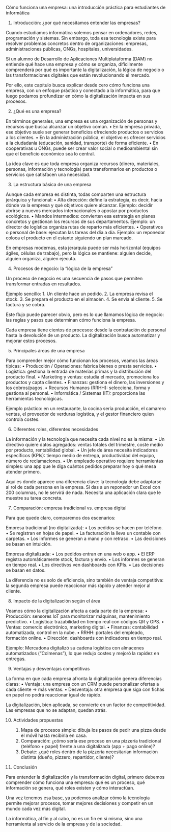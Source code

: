 Cómo funciona una empresa: una introducción práctica para estudiantes de informática

1. Introducción: ¿por qué necesitamos entender las empresas?

Cuando estudiamos informática solemos pensar en ordenadores, redes, programación y sistemas. Sin embargo, toda esa tecnología existe para resolver problemas concretos dentro de organizaciones: empresas, administraciones públicas, ONGs, hospitales, universidades.

Si un alumno de Desarrollo de Aplicaciones Multiplataforma (DAM) no entiende qué hace una empresa y cómo se organiza, difícilmente comprenderá por qué es importante la digitalización, la lógica de negocio o las transformaciones digitales que están revolucionando el mercado.

Por ello, este capítulo busca explicar desde cero cómo funciona una empresa, con un enfoque práctico y conectado a la informática, para que luego podamos profundizar en cómo la digitalización impacta en sus procesos.



2. ¿Qué es una empresa?

En términos generales, una empresa es una organización de personas y recursos que busca alcanzar un objetivo común.
	•	En la empresa privada, ese objetivo suele ser generar beneficios ofreciendo productos o servicios a los clientes.
	•	En la administración pública, el objetivo es ofrecer servicios a la ciudadanía (educación, sanidad, transporte) de forma eficiente.
	•	En cooperativas u ONGs, puede ser crear valor social o medioambiental sin que el beneficio económico sea lo central.

La idea clave es que toda empresa organiza recursos (dinero, materiales, personas, información y tecnología) para transformarlos en productos o servicios que satisfacen una necesidad.



3. La estructura básica de una empresa

Aunque cada empresa es distinta, todas comparten una estructura jerárquica y funcional:
	•	Alta dirección: define la estrategia, es decir, hacia dónde va la empresa y qué objetivos quiere alcanzar.
Ejemplo: decidir abrirse a nuevos mercados internacionales o apostar por productos ecológicos.
	•	Mandos intermedios: convierten esa estrategia en planes concretos y gestionan los recursos de sus departamentos.
Ejemplo: un director de logística organiza rutas de reparto más eficientes.
	•	Operativos o personal de base: ejecutan las tareas del día a día.
Ejemplo: un reponedor coloca el producto en el estante siguiendo un plan marcado.

En empresas modernas, esta jerarquía puede ser más horizontal (equipos ágiles, células de trabajo), pero la lógica se mantiene: alguien decide, alguien organiza, alguien ejecuta.



4. Procesos de negocio: la “lógica de la empresa”

Un proceso de negocio es una secuencia de pasos que permiten transformar entradas en resultados.

Ejemplo sencillo:
	1.	Un cliente hace un pedido.
	2.	La empresa revisa el stock.
	3.	Se prepara el producto en el almacén.
	4.	Se envía al cliente.
	5.	Se factura y se cobra.

Este flujo puede parecer obvio, pero es lo que llamamos lógica de negocio: las reglas y pasos que determinan cómo funciona la empresa.

Cada empresa tiene cientos de procesos: desde la contratación de personal hasta la devolución de un producto. La digitalización busca automatizar y mejorar estos procesos.



5. Principales áreas de una empresa

Para comprender mejor cómo funcionan los procesos, veamos las áreas típicas:
	•	Producción / Operaciones: fabrica bienes o presta servicios.
	•	Logística: gestiona la entrada de materias primas y la distribución del producto final.
	•	Marketing y ventas: estudia el mercado, promociona los productos y capta clientes.
	•	Finanzas: gestiona el dinero, las inversiones y los cobros/pagos.
	•	Recursos Humanos (RRHH): selecciona, forma y gestiona al personal.
	•	Informática / Sistemas (IT): proporciona las herramientas tecnológicas.

Ejemplo práctico: en un restaurante, la cocina sería producción, el camarero ventas, el proveedor de verduras logística, y el gestor financiero quien controla costes.



6. Diferentes roles, diferentes necesidades

La información y la tecnología que necesita cada nivel no es la misma:
	•	Un directivo quiere datos agregados: ventas totales del trimestre, coste medio por producto, rentabilidad global.
	•	Un jefe de área necesita indicadores específicos (KPIs): tiempo medio de entrega, productividad del equipo, número de reclamaciones.
	•	Un empleado operativo requiere herramientas simples: una app que le diga cuántos pedidos preparar hoy o qué mesa atender primero.

Aquí es donde aparece una diferencia clave: la tecnología debe adaptarse al rol de cada persona en la empresa. Si das a un reponedor un Excel con 200 columnas, no le servirá de nada. Necesita una aplicación clara que le muestre su tarea concreta.



7. Comparación: empresa tradicional vs. empresa digital

Para que quede claro, comparemos dos escenarios:

Empresa tradicional (no digitalizada):
	•	Los pedidos se hacen por teléfono.
	•	Se registran en hojas de papel.
	•	La facturación la lleva un contable con carpetas.
	•	Los informes se generan a mano y con retraso.
	•	Las decisiones se basan en intuición.

Empresa digitalizada:
	•	Los pedidos entran en una web o app.
	•	El ERP registra automáticamente stock, factura y envío.
	•	Los informes se generan en tiempo real.
	•	Los directivos ven dashboards con KPIs.
	•	Las decisiones se basan en datos.

La diferencia no es solo de eficiencia, sino también de ventaja competitiva: la segunda empresa puede reaccionar más rápido y atender mejor al cliente.



8. Impacto de la digitalización según el área

Veamos cómo la digitalización afecta a cada parte de la empresa:
	•	Producción: sensores IoT para monitorizar máquinas, mantenimiento predictivo.
	•	Logística: trazabilidad en tiempo real con códigos QR y GPS.
	•	Ventas: comercio electrónico, marketing digital.
	•	Finanzas: contabilidad automatizada, control en la nube.
	•	RRHH: portales del empleado, formación online.
	•	Dirección: dashboards con indicadores en tiempo real.

Ejemplo: Mercadona digitalizó su cadena logística con almacenes automatizados (“Colmenas”), lo que redujo costes y mejoró la rapidez en entregas.



9. Ventajas y desventajas competitivas

La forma en que cada empresa afronta la digitalización genera diferencias claras:
	•	Ventaja: una empresa con un CRM puede personalizar ofertas a cada cliente → más ventas.
	•	Desventaja: otra empresa que siga con fichas en papel no podrá reaccionar igual de rápido.

La digitalización, bien aplicada, se convierte en un factor de competitividad. Las empresas que no se adaptan, quedan atrás.



10. Actividades propuestas
	1.	Mapa de procesos simple: dibuja los pasos de pedir una pizza desde el móvil hasta recibirla en casa.
	2.	Comparación: ¿cómo sería ese proceso en una pizzería tradicional (teléfono + papel) frente a una digitalizada (app + pago online)?
	3.	Debate: ¿qué roles dentro de la pizzería necesitarían información distinta (dueño, pizzero, repartidor, cliente)?



11. Conclusión

Para entender la digitalización y la transformación digital, primero debemos comprender cómo funciona una empresa: qué es un proceso, qué información se genera, qué roles existen y cómo interactúan.

Una vez tenemos esa base, ya podemos analizar cómo la tecnología permite mejorar procesos, tomar mejores decisiones y competir en un mundo cada vez más digital.

La informática, al fin y al cabo, no es un fin en sí misma, sino una herramienta al servicio de la empresa y de la sociedad.
